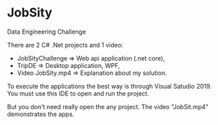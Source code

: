 # JobSity
Data Engineering Challenge

There are 2 C# .Net projects and 1 video:

- JobSityChallenge => Web api application (.net core),
- TripDE => Desktop application, WPF,
- Video JobSity.mp4 => Explanation about my solution. 

To execute the applications the best way is through Visual Satudio 2019. You must use this IDE to open and run the project.

But you don't need really open the any project. The video "JobSit.mp4" demonstrates the apps.

